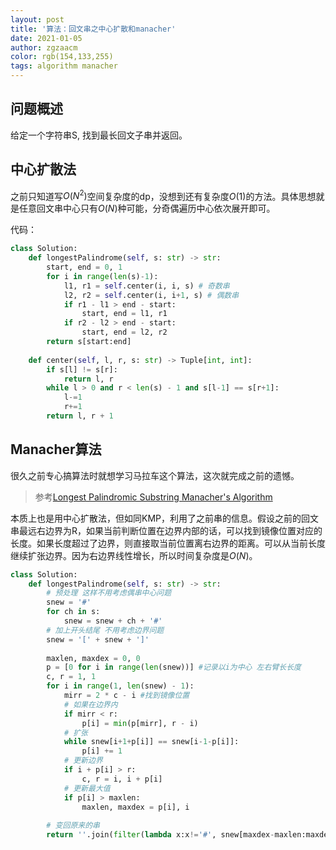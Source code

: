 ```yaml
---
layout: post
title: '算法：回文串之中心扩散和manacher'
date: 2021-01-05
author: zgzaacm
color: rgb(154,133,255)
tags: algorithm manacher
---
```


## 问题概述

给定一个字符串S, 找到最长回文子串并返回。

## 中心扩散法

之前只知道写$O(N^2)$空间复杂度的dp，没想到还有复杂度$O(1)$的方法。具体思想就是任意回文串中心只有$O(N)$种可能，分奇偶遍历中心依次展开即可。

代码：

```python
class Solution:
    def longestPalindrome(self, s: str) -> str:
        start, end = 0, 1
        for i in range(len(s)-1):
            l1, r1 = self.center(i, i, s) # 奇数串
            l2, r2 = self.center(i, i+1, s) # 偶数串
            if r1 - l1 > end - start:
                start, end = l1, r1
            if r2 - l2 > end - start:
                start, end = l2, r2
        return s[start:end]
    
    def center(self, l, r, s: str) -> Tuple[int, int]:
        if s[l] != s[r]:
            return l, r
        while l > 0 and r < len(s) - 1 and s[l-1] == s[r+1]:
            l-=1
            r+=1
        return l, r + 1
```

## Manacher算法

很久之前专心搞算法时就想学习马拉车这个算法，这次就完成之前的遗憾。

> 参考[Longest Palindromic Substring Manacher's Algorithm](https://www.youtube.com/watch?v=nbTSfrEfo6M)

本质上也是用中心扩散法，但如同KMP，利用了之前串的信息。假设之前的回文串最远右边界为R，如果当前判断位置在边界内部的话，可以找到镜像位置对应的长度。如果长度超过了边界，则直接取当前位置离右边界的距离。可以从当前长度继续扩张边界。因为右边界线性增长，所以时间复杂度是$O(N)$。

```python
class Solution:
    def longestPalindrome(self, s: str) -> str:
        # 预处理 这样不用考虑偶串中心问题
        snew = '#'
        for ch in s:
            snew = snew + ch + '#'
        # 加上开头结尾 不用考虑边界问题
        snew = '[' + snew + ']'
        
        maxlen, maxdex = 0, 0
        p = [0 for i in range(len(snew))] #记录以i为中心 左右臂长长度
        c, r = 1, 1
        for i in range(1, len(snew) - 1):
            mirr = 2 * c - i #找到镜像位置
            # 如果在边界内
            if mirr < r:
                p[i] = min(p[mirr], r - i)
            # 扩张
            while snew[i+1+p[i]] == snew[i-1-p[i]]:
                p[i] += 1
            # 更新边界
            if i + p[i] > r:
                c, r = i, i + p[i]
            # 更新最大值
            if p[i] > maxlen:
                maxlen, maxdex = p[i], i
    
        # 变回原来的串
        return ''.join(filter(lambda x:x!='#', snew[maxdex-maxlen:maxdex+maxlen+1]))
    
    
```